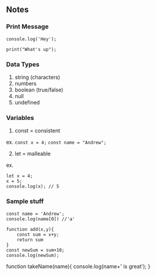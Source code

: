 ## Notes

### Print Message

```console.log('Hey');```

```print("What's up");```

### Data Types

1. string (characters)
2. numbers
3. boolean (true/false)
4. null
5. undefined

### Variables

1. const = consistent 

ex. 
```const x = 4;```
```const name = "Andrew";```

2. let = malleable

ex.
```
let x = 4;
x = 5;
console.log(x); // 5
```

### Sample stuff

```
const name = 'Andrew';
console.log(name[0]) //'a'
```

```
function add(x,y){
	const sum = x+y;
	return sum
}
const newSum = sum+10;
console.log(newSum);
```

function takeName(name){
	console.log(name+' is great');
}